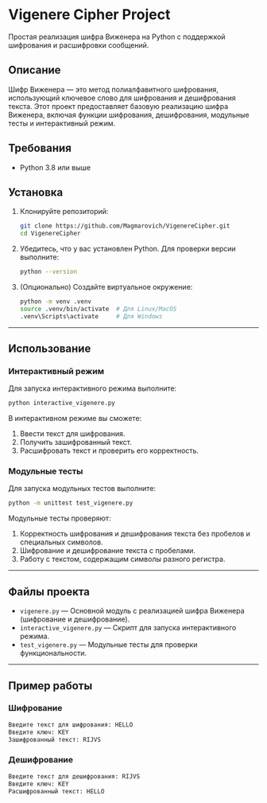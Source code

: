 # Vigenere Cipher Project

Простая реализация шифра Виженера на Python с поддержкой шифрования и расшифровки сообщений.

## Описание

Шифр Виженера — это метод полиалфавитного шифрования, использующий ключевое слово для шифрования и дешифрования текста. Этот проект предоставляет базовую реализацию шифра Виженера, включая функции шифрования, дешифрования, модульные тесты и интерактивный режим.

## Требования

- Python 3.8 или выше

## Установка

1. Клонируйте репозиторий:
   ```bash
   git clone https://github.com/Magmarovich/VigenereCipher.git
   cd VigenereCipher
   ```

2. Убедитесь, что у вас установлен Python. Для проверки версии выполните:
   ```bash
   python --version
   ```

3. (Опционально) Создайте виртуальное окружение:
   ```bash
   python -m venv .venv
   source .venv/bin/activate  # Для Linux/MacOS
   .venv\Scripts\activate     # Для Windows
   ```

---

## Использование

### Интерактивный режим

Для запуска интерактивного режима выполните:
```bash
python interactive_vigenere.py
```

В интерактивном режиме вы сможете:
1. Ввести текст для шифрования.
2. Получить зашифрованный текст.
3. Расшифровать текст и проверить его корректность.

### Модульные тесты

Для запуска модульных тестов выполните:
```bash
python -m unittest test_vigenere.py
```

Модульные тесты проверяют:
1. Корректность шифрования и дешифрования текста без пробелов и специальных символов.
2. Шифрование и дешифрование текста с пробелами.
3. Работу с текстом, содержащим символы разного регистра.

---

## Файлы проекта

- `vigenere.py` — Основной модуль с реализацией шифра Виженера (шифрование и дешифрование).
- `interactive_vigenere.py` — Скрипт для запуска интерактивного режима.
- `test_vigenere.py` — Модульные тесты для проверки функциональности.

---

## Пример работы

### Шифрование
```bash
Введите текст для шифрования: HELLO
Введите ключ: KEY
Зашифрованный текст: RIJVS
```

### Дешифрование
```bash
Введите текст для дешифрования: RIJVS
Введите ключ: KEY
Расшифрованный текст: HELLO
```
